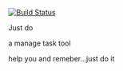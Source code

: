 [![Build Status](https://travis-ci.org/apayu/just_do.svg?branch=master)](https://travis-ci.org/apayu/just_do)

Just do

a manage task tool

help you and remeber...just do it
